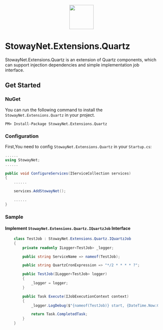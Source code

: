 <p align="center">
  <img height="80" src="https://s.gravatar.com/avatar/6275a0046443d6fb33421b52e503bc3e?s=140">
</p>

# StowayNet.Extensions.Quartz
StowayNet.Extensions.Quartz is an extension of Quartz components, which can support injection dependencies and simple implementation job interface.

## Get Started
### NuGet 

You can run the following command to install the `StowayNet.Extensions.Quartz` in your project.

```
PM> Install-Package StowayNet.Extensions.Quartz
```

### Configuration

First,You need to config `StowayNet.Extensions.Quartz` in your `Startup.cs`:
```c#
......
using StowayNet;
......

public void ConfigureServices(IServiceCollection services)
{
    ......

    services.AddStowayNet();

    ......
}

```

### Sample

#### Implement `StowayNet.Extensions.Quartz.IQuartzJob` Interface

```c#
    class TestJob : StowayNet.Extensions.Quartz.IQuartzJob
    {
        private readonly ILogger<TestJob> _logger;

        public string ServiceName => nameof(TestJob);

        public string QuartzCronExpression => "*/2 * * * * ?";

        public TestJob(ILogger<TestJob> logger)
        {
            _logger = logger;
        }

        public Task Execute(IJobExecutionContext context)
        {
            _logger.LogDebug($"{nameof(TestJob)} start, {DateTime.Now:G}");

            return Task.CompletedTask;
        }
    }
```
